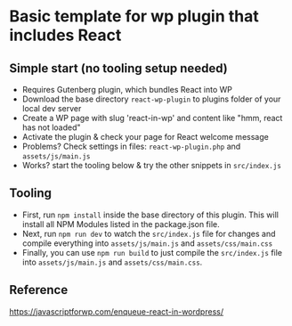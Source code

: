 # Basic template for wp plugin that includes React

## Simple start (no tooling setup needed)

* Requires Gutenberg plugin, which bundles React into WP
* Download the base directory `react-wp-plugin` to plugins folder of your local dev server
* Create a WP page with slug 'react-in-wp' and content like "hmm, react has not loaded"
* Activate the plugin & check your page for React welcome message 
* Problems? Check settings in files: `react-wp-plugin.php` and `assets/js/main.js`
* Works? start the tooling below & try the other snippets in `src/index.js`

## Tooling

* First, run `npm install` inside the base directory of this plugin. This will install all NPM Modules listed in the package.json file. 
* Next, run `npm run dev` to watch the `src/index.js` file for changes and compile everything into `assets/js/main.js` and `assets/css/main.css`
* Finally, you can use `npm run build` to just compile the `src/index.js` file into `assets/js/main.js` and `assets/css/main.css`.

## Reference

https://javascriptforwp.com/enqueue-react-in-wordpress/
